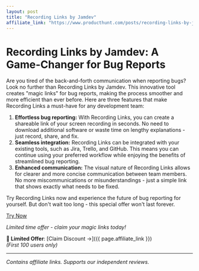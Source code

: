 ```yaml
---
layout: post
title: "Recording Links by Jamdev"
affiliate_link: "https://www.producthunt.com/posts/recording-links-by-jam-dev?ref=autoverse&utm_source=autoverse"
---
```


Recording Links by Jamdev: A Game-Changer for Bug Reports
=========================================================

Are you tired of the back-and-forth communication when reporting bugs? Look no further than Recording Links by Jamdev. This innovative tool creates "magic links" for bug reports, making the process smoother and more efficient than ever before. Here are three features that make Recording Links a must-have for any development team:

1. **Effortless bug reporting:** With Recording Links, you can create a shareable link of your screen recording in seconds. No need to download additional software or waste time on lengthy explanations - just record, share, and fix.
2. **Seamless integration:** Recording Links can be integrated with your existing tools, such as Jira, Trello, and GitHub. This means you can continue using your preferred workflow while enjoying the benefits of streamlined bug reporting.
3. **Enhanced communication:** The visual nature of Recording Links allows for clearer and more concise communication between team members. No more miscommunications or misunderstandings - just a simple link that shows exactly what needs to be fixed.

Try Recording Links now and experience the future of bug reporting for yourself. But don't wait too long - this special offer won't last forever.

[Try Now](https://www.producthunt.com/r/p/973189?app_id=339)

*Limited time offer - claim your magic links today!*

**🚨 Limited Offer**: [Claim Discount →]({{ page.affiliate_link }})  
*(First 100 users only)*  

---

*Contains affiliate links. Supports our independent reviews.*

